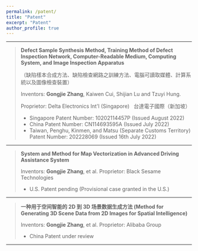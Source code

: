 ```yaml
---
permalink: /patent/
title: "Patent"
excerpt: "Patent"
author_profile: true
---
```



------

> **Defect Sample Synthesis Method, Training Method of Defect Inspection Network, Computer-Readable Medium, Computing System, and Image Inspection Apparatus**
>  
>（缺陷樣本合成方法、缺陷檢查網路之訓練方法、電腦可讀取媒體、計算系統以及圖像檢查裝置）
>
> Inventors: **Gongjie Zhang**, Kaiwen Cui, Shijian Lu and Tzuyi Hung. 
>  
> Proprietor: Delta Electronics Int'l (Singapore) &nbsp; 台達電子國際（新加坡）
> 
> * Singapore Patent Number: 10202114457P (Issued August 2022)
> * China Patent Number: CN114693595A (Issued July 2022)
> * Taiwan, Penghu, Kinmen, and Matsu (Separate Customs Territory) Patent Number: 202228069 (Issued 16th July 2022)

------

> **System and Method for Map Vectorization in Advanced Driving Assistance System**
>
> Inventors: **Gongjie Zhang**, et al.
> Proprietor: Black Sesame Technologies
>  
> * U.S. Patent pending (Provisional case granted in the U.S.)

------

> **一种用于空间智能的 2D 到 3D 场景数据生成方法 (Method for Generating 3D Scene Data from 2D Images for Spatial Intelligence)**
>
> Inventors: **Gongjie Zhang**, et al.
> Proprietor: Alibaba Group
>  
> * China Patent under review

------